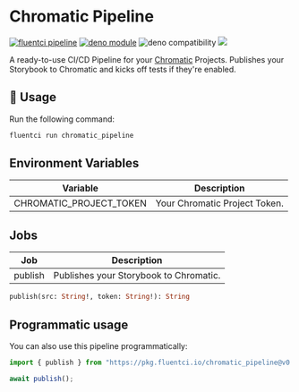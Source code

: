 # Chromatic Pipeline

[![fluentci pipeline](https://img.shields.io/badge/dynamic/json?label=pkg.fluentci.io&labelColor=%23000&color=%23460cf1&url=https%3A%2F%2Fapi.fluentci.io%2Fv1%2Fpipeline%2Fchromatic_pipeline&query=%24.version)](https://pkg.fluentci.io/chromatic_pipeline)
[![deno module](https://shield.deno.dev/x/chromatic_pipeline)](https://deno.land/x/chromatic_pipeline)
![deno compatibility](https://shield.deno.dev/deno/^1.37)
[![](https://img.shields.io/codecov/c/gh/fluent-ci-templates/chromatic-pipeline)](https://codecov.io/gh/fluent-ci-templates/chromatic-pipeline)

A ready-to-use CI/CD Pipeline for your [Chromatic](https://chromatic.com/) Projects. Publishes your Storybook to Chromatic and kicks off tests if they're enabled.

## 🚀 Usage

Run the following command:

```bash
fluentci run chromatic_pipeline
```

## Environment Variables

| Variable                | Description                   |
|-------------------------|-------------------------------|
| CHROMATIC_PROJECT_TOKEN | Your Chromatic Project Token. |

## Jobs

| Job     | Description                            |
|---------|----------------------------------------|
| publish | Publishes your Storybook to Chromatic. |

```graphql
publish(src: String!, token: String!): String
```

## Programmatic usage

You can also use this pipeline programmatically:

```typescript
import { publish } from "https://pkg.fluentci.io/chromatic_pipeline@v0.6.2/mod.ts";

await publish();

```
